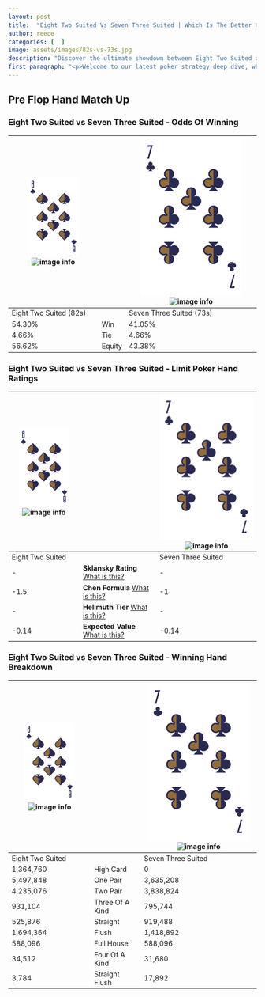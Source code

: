 ```yaml
---
layout: post
title:  "Eight Two Suited Vs Seven Three Suited | Which Is The Better Hand In Poker? A Complete Guide"
author: reece
categories: [  ]
image: assets/images/82s-vs-73s.jpg
description: "Discover the ultimate showdown between Eight Two Suited and Seven Three Suited in poker! Uncover the odds, strategies, and scenarios where one hand triumphs over the other. Get ready to up your poker game with this thrilling analysis."
first_paragraph: "<p>Welcome to our latest poker strategy deep dive, where we're pitting two distinct hands against each other in a high-stakes showdown: Eight Two Suited vs Seven Three Suited.</p><p>In the dynamic world of poker, every decision counts, and knowing which hand holds the upper hand is key to your success at the table.</p><p>In this article, we'll dissect these two hands, explore the scenarios where one dominates the other, and equip you with the knowledge to make strategic choices that can tip the odds in your favor.</p><p>Get ready to unravel the intriguing dynamics of these poker hands and elevate your game to new heights.</p>"
---
```




[comment]: # (sp0)

## Pre Flop Hand Match Up

<div class="table hand-ratings" markdown="1"> 



### Eight Two Suited vs Seven Three Suited - Odds Of Winning


    
| ![image info](assets/images/hand1/8.png) ![image info](assets/images/hand1/2s.png) |  | ![image info](assets/images/hand2/7.png) ![image info](assets/images/hand2/3s.png) |
| -------- | -------- | -------- |
| Eight Two Suited (82s) |  | Seven Three Suited (73s) |
| 54.30% | Win | 41.05% |
| 4.66% | Tie | 4.66% |
| 56.62% | Equity | 43.38% |




[comment]: # (sp1)



### Eight Two Suited vs Seven Three Suited - Limit Poker Hand Ratings


    
| ![image info](assets/images/hand1/8.png) ![image info](assets/images/hand1/2s.png) |  | ![image info](assets/images/hand2/7.png) ![image info](assets/images/hand2/3s.png) |
| -------- | -------- | -------- |
| Eight Two Suited |  | Seven Three Suited |
| - | **Sklansky Rating** [What is this?](/sklansky-rating-explained) | - |
| -1.5 | **Chen Formula** [What is this?](/chen-formula-explained) | -1 |
| - | **Hellmuth Tier** [What is this?](/Hellmuth-tier-explained) | - |
| -0.14 | **Expected Value** [What is this?](/expected-value-explained) | -0.14 |




[comment]: # (sp2)



### Eight Two Suited vs Seven Three Suited - Winning Hand Breakdown


    
| ![image info](assets/images/hand1/8.png) ![image info](assets/images/hand1/2s.png) |  | ![image info](assets/images/hand2/7.png) ![image info](assets/images/hand2/3s.png) |
| -------- | -------- | -------- |
| Eight Two Suited |  | Seven Three Suited |
| 1,364,760 | High Card | 0 |
| 5,497,848 | One Pair | 3,635,208 |
| 4,235,076 | Two Pair | 3,838,824 |
| 931,104 | Three Of A Kind | 795,744 |
| 525,876 | Straight | 919,488 |
| 1,694,364 | Flush | 1,418,892 |
| 588,096 | Full House | 588,096 |
| 34,512 | Four Of A Kind | 31,680 |
| 3,784 | Straight Flush | 17,892 |




[comment]: # (sp3)



</div>

[comment]: # (sp4)



[comment]: # (sp5)

